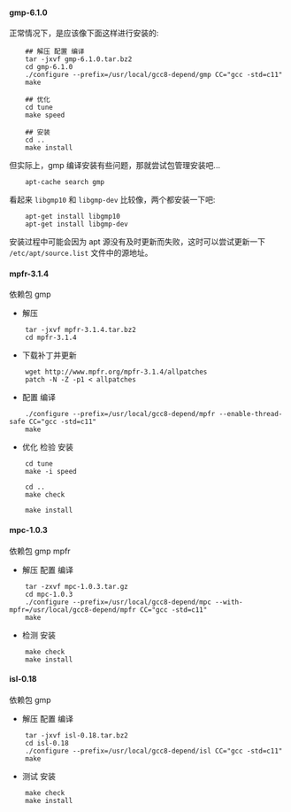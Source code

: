 

#### gmp-6.1.0

正常情况下，是应该像下面这样进行安装的:
```shell
    ## 解压 配置 编译
    tar -jxvf gmp-6.1.0.tar.bz2
    cd gmp-6.1.0
    ./configure --prefix=/usr/local/gcc8-depend/gmp CC="gcc -std=c11"
    make
    
    ## 优化
    cd tune
    make speed
    
    ## 安装
    cd ..
    make install
```
但实际上，gmp 编译安装有些问题，那就尝试包管理安装吧...
```shell
    apt-cache search gmp
```
看起来 `libgmp10` 和 `libgmp-dev` 比较像，两个都安装一下吧:
```shell
    apt-get install libgmp10
    apt-get install libgmp-dev
```
安装过程中可能会因为 apt 源没有及时更新而失败，这时可以尝试更新一下 `/etc/apt/source.list` 文件中的源地址。



#### mpfr-3.1.4

依赖包 gmp

- 解压
```shell
    tar -jxvf mpfr-3.1.4.tar.bz2
    cd mpfr-3.1.4
``` 

- 下载补丁并更新
```shell
    wget http://www.mpfr.org/mpfr-3.1.4/allpatches
    patch -N -Z -p1 < allpatches
```

- 配置  编译
```shell
    ./configure --prefix=/usr/local/gcc8-depend/mpfr --enable-thread-safe CC="gcc -std=c11"
    make
```

- 优化 检验 安装
```shell
    cd tune
    make -i speed
    
    cd ..
    make check
    
    make install
```


#### mpc-1.0.3

依赖包 gmp mpfr

- 解压 配置 编译
```shell
    tar -zxvf mpc-1.0.3.tar.gz
    cd mpc-1.0.3
    ./configure --prefix=/usr/local/gcc8-depend/mpc --with-mpfr=/usr/local/gcc8-depend/mpfr CC="gcc -std=c11"
    make
```    

- 检测 安装
```shell
    make check
    make install
```


#### isl-0.18

依赖包 gmp

- 解压 配置 编译
```shell
    tar -jxvf isl-0.18.tar.bz2
    cd isl-0.18
    ./configure --prefix=/usr/local/gcc8-depend/isl CC="gcc -std=c11"
    make
```
   
- 测试 安装
```shell
    make check
    make install
```

